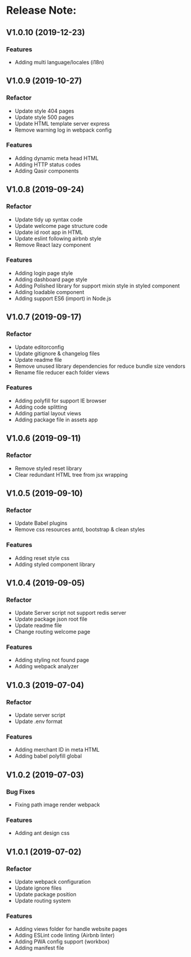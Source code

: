 # Release Note:    

## V1.0.10 (2019-12-23)

### Features
* Adding multi language/locales (i18n)

## V1.0.9 (2019-10-27)

### Refactor
* Update style 404 pages 
* Update style 500 pages
* Update HTML template server express
* Remove warning log in webpack config

### Features
* Adding dynamic meta head HTML
* Adding HTTP status codes
* Adding Qasir components


## V1.0.8 (2019-09-24)

### Refactor
* Update tidy up syntax code
* Update welcome page structure code
* Update id root app in HTML
* Update eslint following airbnb style
* Remove React lazy component

### Features
* Adding login page style
* Adding dashboard page style
* Adding Polished library for support mixin style in styled component
* Adding loadable component
* Adding support ES6 (import) in Node.js


## V1.0.7 (2019-09-17)

### Refactor
* Update editorconfig
* Update gitignore & changelog files    
* Update readme file
* Remove unused library dependencies for reduce bundle size vendors
* Rename file reducer each folder views

### Features
* Adding polyfill for support IE browser
* Adding code splitting
* Adding partial layout views
* Adding package file in assets app

    
## V1.0.6 (2019-09-11)

### Refactor
* Remove styled reset library
* Clear redundant HTML tree from jsx wrapping

    
## V1.0.5 (2019-09-10)

### Refactor
* Update Babel plugins
* Remove css resources antd, bootstrap & clean styles

### Features
* Adding reset style css
* Adding styled component library


## V1.0.4 (2019-09-05)    

### Refactor
* Update Server script not support redis server
* Update package json root file
* Update readme file
* Change routing welcome page    

### Features
* Adding styling not found page
* Adding webpack analyzer


## V1.0.3 (2019-07-04)    

### Refactor
* Update server script
* Update .env format

### Features
* Adding merchant ID in meta HTML
* Adding babel polyfill global


## V1.0.2 (2019-07-03)

### Bug Fixes
* Fixing path image render webpack

### Features
* Adding ant design css


## V1.0.1 (2019-07-02)

### Refactor
* Update webpack configuration
* Update ignore files    
* Update package position    
* Update routing system

### Features
* Adding views folder for handle website pages
* Adding ESLint code linting (Airbnb linter)
* Adding PWA config support (workbox)
* Adding manifest file
    